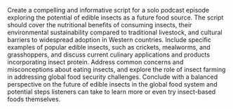 Create a compelling and informative script for a solo podcast episode exploring the potential of edible insects as a future food source. The script should cover the nutritional benefits of consuming insects, their environmental sustainability compared to traditional livestock, and cultural barriers to widespread adoption in Western countries. Include specific examples of popular edible insects, such as crickets, mealworms, and grasshoppers, and discuss current culinary applications and products incorporating insect protein. Address common concerns and misconceptions about eating insects, and explore the role of insect farming in addressing global food security challenges. Conclude with a balanced perspective on the future of edible insects in the global food system and potential steps listeners can take to learn more or even try insect-based foods themselves.